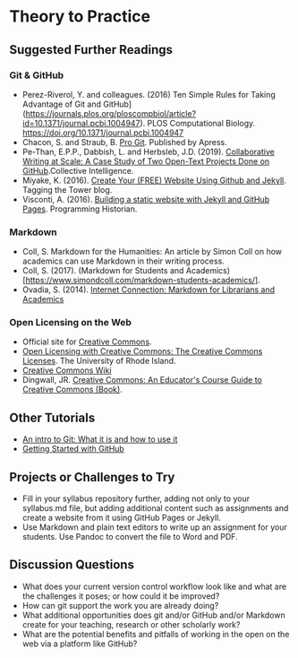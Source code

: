 # Theory to Practice

## Suggested Further Readings

### Git & GitHub
- Perez-Riverol, Y. and colleagues. (2016) Ten Simple Rules for Taking Advantage of Git and GitHub](https://journals.plos.org/ploscompbiol/article?id=10.1371/journal.pcbi.1004947). PLOS Computational Biology. https://doi.org/10.1371/journal.pcbi.1004947
- Chacon, S. and Straub, B. [Pro Git](https://git-scm.com/book/en/v2). Published by Apress.
- Pe-Than, E.P.P., Dabbish, L. and Herbsleb, J.D. (2019). [Collaborative Writing at Scale: A Case Study of Two Open-Text Projects Done on GitHub](https://ci.acm.org/2019/assets/proceedings/CI_2019_paper_65.pdf).Collective Intelligence.
- Miyake, K. (2016). [Create Your (FREE) Website Using Github and Jekyll](https://digitalfellows.commons.gc.cuny.edu/2016/03/21/create-your-free-website-using-github-and-jekyll/). Tagging the Tower blog.
- Visconti, A. (2016). [Building a static website with Jekyll and GitHub Pages](https://programminghistorian.org/en/lessons/building-static-sites-with-jekyll-github-pages). Programming Historian.

### Markdown
- Coll, S. Markdown for the Humanities: An article by Simon Coll on how academics can use Markdown in their writing process.
- Coll, S. (2017). (Markdown for Students and Academics)[https://www.simondcoll.com/markdown-students-academics/].
- Ovadia, S. (2014). [Internet Connection: Markdown for Librarians and Academics](https://academicworks.cuny.edu/cgi/viewcontent.cgi?article=1006&context=lg_pubs)

### Open Licensing on the Web
- Official site for [Creative Commons](https://creativecommons.org/).
- [Open Licensing with Creative Commons: The Creative Commons Licenses](https://uri.libguides.com/creativecommons/licenses). The University of Rhode Island.
- [Creative Commons Wiki](https://wiki.creativecommons.org/wiki/Main_Page)
- Dingwall, JR. [Creative Commons: An Educator's Course Guide to Creative Commons (Book)](https://openpress.usask.ca/creativecommons/).

## Other Tutorials

- [An intro to Git: What it is and how to use it](https://www.freecodecamp.org/news/what-is-git-and-how-to-use-it-c341b049ae61/)
- [Getting Started with GitHub](https://help.github.com/en/github/getting-started-with-github)

## Projects or Challenges to Try

- Fill in your syllabus repository further, adding not only to your syllabus.md file, but adding additional content such as assignments and create a website from it using GitHub Pages or Jekyll.
- Use Markdown and plain text editors to write up an assignment for your students. Use Pandoc to convert the file to Word and PDF.

## Discussion Questions

- What does your current version control workflow look like and what are the challenges it poses; or how could it be improved?
- How can git support the work you are already doing? 
- What additional opportunities does git and/or GitHub and/or Markdown create for your teaching, research or other scholarly work? 
- What are the potential benefits and pitfalls of working in the open on the web via a platform like GitHub? 
